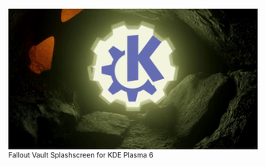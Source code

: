 
![Fallout Vault Splashscreen for KDE Plasma 6](https://github.com/LuMarans30/FalloutVault-Plasma6-Splashscreen/blob/main/FalloutVault-Loading-Plasma6/contents/previews/splash.png "Fallout Vault Splashscreen for KDE Plasma 6")
<br />
Fallout Vault Splashscreen for KDE Plasma 6
